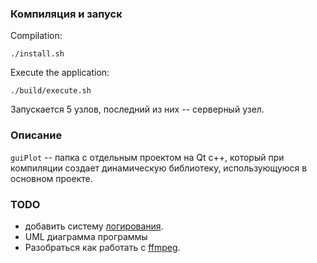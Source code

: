 ### Компиляция и запуск
Compilation:

```{bash}
./install.sh
```

Execute the application:

```{bash}
./build/execute.sh
```
Запускается 5 узлов, последний из них -- серверный узел.

### Описание
`guiPlot` -- папка с отдельным проектом на Qt c++, который при компиляции создает динамическую библиотеку, использующуюся в основном проекте.

### TODO
-  добавить систему [логирования](http://www.drdobbs.com/cpp/a-lightweight-logger-for-c/240147505?pgno=1).
-  UML диаграмма программы
-  Разобраться как работать с [ffmpeg](https://trac.ffmpeg.org/wiki/Create%20a%20video%20slideshow%20from%20images).
